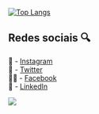 [![Top Langs](https://github-readme-stats.vercel.app/api/top-langs/?username=LeomarLinhares&layout=compact)](https://github.com/LeomarLinhares/github-readme-stats)
## Redes sociais :mag:

 📸 - [Instagram](http://instagram.com/leomarlinhares)<br>
 🐤 - [Twitter](http://twitter.com/leomarlinhares)<br>
 👍🏼 - [Facebook](http://facebook.com/leomarlinhares)<br>
 👥 - [LinkedIn](https://www.linkedin.com/in/leomarlinhares)
 
![](https://komarev.com/ghpvc/?username=LeomarLinhares&style=flat-square&color=blueviolet)
